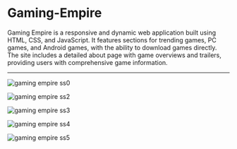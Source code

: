# Gaming-Empire

Gaming Empire is a responsive and dynamic web application built using HTML, CSS, and JavaScript. It features sections for trending games, PC games, and Android games, with the ability to download games directly. The site includes a detailed about page with game overviews and trailers, providing users with comprehensive game information.
<hr>

![gaming empire ss0](https://github.com/user-attachments/assets/6183652a-b1b2-48e6-94b4-93736a405d25) 


![gaming empire ss2](https://github.com/user-attachments/assets/ce699bbe-031a-485e-a085-c5c44e5b5a1a)


![gaming empire ss3](https://github.com/user-attachments/assets/fa643e8f-24e4-4cea-bb17-a3bdb981b1d7)


![gaming empire ss4](https://github.com/user-attachments/assets/f9746769-f02a-458b-930d-ea7b91a34835)


![gaming empire ss5](https://github.com/user-attachments/assets/c13341cf-ed15-4db0-8b27-d63aeb17b6b9)

